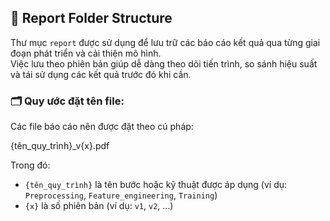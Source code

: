 
## 📁 Report Folder Structure

Thư mục `report` được sử dụng để lưu trữ các báo cáo kết quả qua từng giai đoạn phát triển và cải thiện mô hình.  
Việc lưu theo phiên bản giúp dễ dàng theo dõi tiến trình, so sánh hiệu suất và tái sử dụng các kết quả trước đó khi cần.

### 🗂️ Quy ước đặt tên file:
Các file báo cáo nên được đặt theo cú pháp:

{tên_quy_trình}_v{x}.pdf

Trong đó:
- `{tên_quy_trình}` là tên bước hoặc kỹ thuật được áp dụng (ví dụ: `Preprocessing`, `Feature_engineering`, `Training`)
- `{x}` là số phiên bản (ví dụ: `v1`, `v2`, ...)


